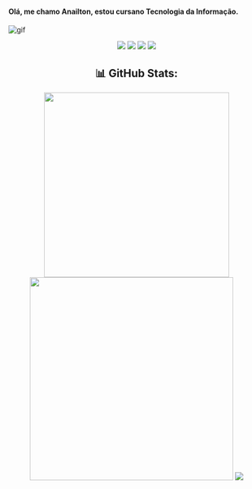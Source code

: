 #### <h4> **Olá, me chamo Anailton, estou cursano Tecnologia da Informação.** <h4>

![gif](https://miro.medium.com/v2/resize:fit:1358/0*eIhVp0KXrXSSHORN.gif)


<div> 

<div align="center">
  
  <a href="https://www.youtube.com/@nordestgames3498" target="_blank"><img src="https://img.shields.io/badge/YouTube-FF0000?style=for-the-badge&logo=youtube&logoColor=white" target="_blank"></a>
  <a href="https://instagram.com/anailtonf" target="_blank"><img src="https://img.shields.io/badge/-Instagram-%23E4405F?style=for-the-badge&logo=instagram&logoColor=white" target="_blank"></a>
 	<a href="https://www.twitch.tv/nordestgames" target="_blank"><img src="https://img.shields.io/badge/Twitch-9146FF?style=for-the-badge&logo=twitch&logoColor=white" target="_blank"></a>
  <a href = "mailto:anailton.af.af@gmail.com"><img src="https://img.shields.io/badge/-Gmail-%23333?style=for-the-badge&logo=gmail&logoColor=white" target="_blank"></a>
  
</div>

<div align="center">
  
## **📊 GitHub Stats:** 

<img src="https://github-readme-stats-wheat-two-53.vercel.app/api?username=NordestGames&theme=neon&hide_border=false&include_all_commits=false&count_private=false"  width="364px" />                    <img src="https://github-readme-streak-stats.herokuapp.com/?user=NordestGames&theme=neon&hide_border=false"  width="400px" />
![](https://github-readme-stats-wheat-two-53.vercel.app/api/top-langs/?username=NordestGames&theme=neon&hide_border=false&include_all_commits=false&count_private=false&layout=compact)

</div>
